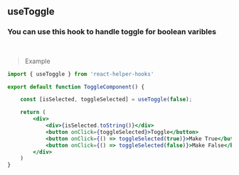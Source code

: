 ## useToggle

### You can use this hook to handle toggle for boolean varibles

<br />

> Example

```jsx
import { useToggle } from 'react-helper-hooks'

export default function ToggleComponent() {

    const [isSelected, toggleSelected] = useToggle(false);

    return (
        <div>
            <div>{isSelected.toString()}</div>
            <button onClick={toggleSelected}>Toggle</button>
            <button onClick={() => toggleSelected(true)}>Make True</button>
            <button onClick={() => toggleSelected(false)}>Make False</button>
        </div>
    )
}
```